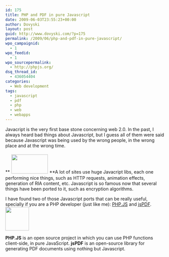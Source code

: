 ```yaml
---
id: 175
title: PHP and PDF in pure Javascript
date: 2009-06-03T23:55:23+00:00
author: Dovyski
layout: post
guid: http://www.dovyski.com/?p=175
permalink: /2009/06/php-and-pdf-in-pure-javascript/
wpo_campaignid:
  - 1
wpo_feedid:
  - 1
wpo_sourcepermalink:
  - http://phpjs.org/
dsq_thread_id:
  - 436054404
categories:
  - Web development
tags:
  - javascript
  - pdf
  - php
  - web
  - webapps
---
```

Javacript is the very first base stone concerning web 2.0. In the past, I always heard bad things about Javascript, but I guess all of them were said because Javascript was being used by the wrong people, in the wrong place and at the wrong time.

**<img class="alignleft" style="margin: 5px;" title="PHP.JS" src="http://phpjs.org/img/phpjs.png" alt="" width="114" height="60" />**A lot of sites use huge Javacript libs, each one performing nice things, such as HTTP requests, animation effects, generation of RIA content, etc. Javascript is so famous now that several things have been ported to it, such as encryption algorithms.

I have found two of those Javascript ports that can be really useful, specially if you are a PHP developer (just like me): <a title="PHP.JS" href="http://phpjs.org/" target="_blank">PHP.JS</a> and <a title="jsPDF" href="http://code.google.com/p/jspdf/" target="_blank">jsPDF</a>.<img class="alignright" title="jsPDF" src="http://www.iadis.org/ijcsis/images/PDF_icon.jpg" alt="" width="74" height="74" />

**PHP.JS** is an open source project in which you can use PHP functions client-side, in pure JavaScript. **jsPDF** is an open-source library for generating PDF documents using nothing but Javascript.